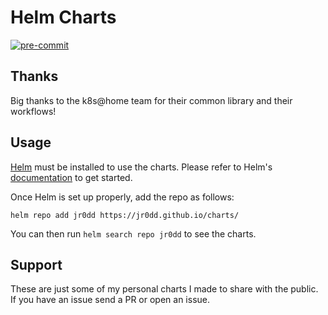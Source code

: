# Helm Charts

[![pre-commit](https://img.shields.io/badge/pre--commit-enabled-brightgreen?logo=pre-commit&logoColor=white&style=for-the-badge)](https://github.com/pre-commit/pre-commit)

## Thanks

Big thanks to the k8s@home team for their common library
and their workflows!

## Usage

[Helm](https://helm.sh) must be installed to use the charts.
Please refer to Helm's [documentation](https://helm.sh/docs/) to get started.

Once Helm is set up properly, add the repo as follows:

```console
helm repo add jr0dd https://jr0dd.github.io/charts/
```

You can then run `helm search repo jr0dd` to see the charts.

## Support

These are just some of my personal charts I made to share with the public.
If you have an issue send a PR or open an issue.
